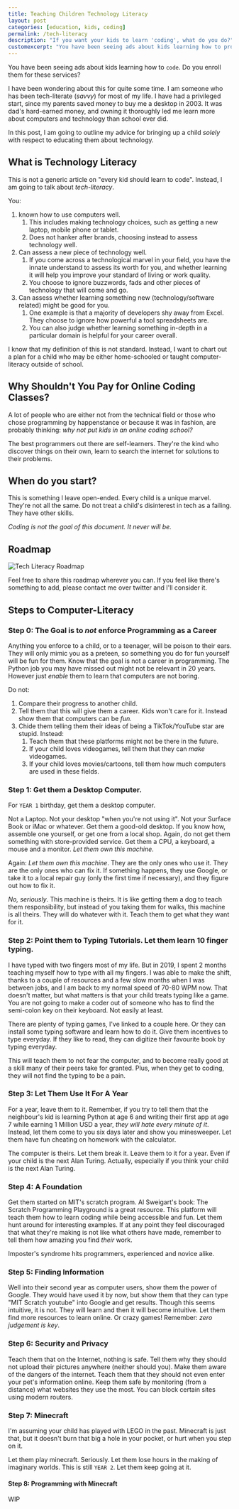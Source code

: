 ```yaml
---
title: Teaching Children Technology Literacy
layout: post
categories: [education, kids, coding]
permalink: /tech-literacy
description: "If you want your kids to learn 'coding', what do you do?"
customexcerpt: "You have been seeing ads about kids learning how to program. Do you enroll for these services?"
---
```


You have been seeing ads about kids learning how to `code`. Do you enroll them for these services?

I have been wondering about this for quite some time. I am someone who has been tech-literate (*savvy*) for most of my life. I have had a privileged start, since my parents saved money to buy me a desktop in 2003. It was dad's hard-earned money, and owning it thoroughly led me learn more about computers and technology than school ever did.

In this post, I am going to outline my advice for bringing up a child *solely* with respect to educating them about technology.

## What is Technology Literacy

This is not a generic article on "every kid should learn to code". Instead, I am going to talk about *tech-literacy*.

You:
1. known how to use computers well.
   1. This includes making technology choices, such as getting a new laptop, mobile phone or tablet.
   2. Does not hanker after brands, choosing instead to assess technology well.
2. Can assess a new piece of technology well.
   1. If you come across a technological marvel in your field, you have the innate understand to assess its worth for you, and whether learning it will help you improve your standard of living or work quality.
   2. You choose to ignore buzzwords, fads and other pieces of technology that will come and go.
3. Can assess whether learning something new (technology/software related) might be good for you.
   1. One example is that a majority of developers shy away from Excel. They choose to ignore how powerful a tool spreadsheets are.
   2. You can also judge whether learning something in-depth in a particular domain is helpful for your career overall.

I know that my definition of this is not standard. Instead, I want to chart out a plan for a child who may be either home-schooled or taught computer-literacy outside of school.

## Why Shouldn't You Pay for Online Coding Classes?

A lot of people who are either not from the technical field or those who chose programming by happenstance or because it was in fashion,
are probably thinking: *why not put kids in an online coding school?*

The best programmers out there are self-learners. They're the kind who discover things on their own, learn to search the internet for solutions to their problems.

## When do you start?

This is something I leave open-ended. Every child is a unique marvel. They're not all the same. Do not treat a child's disinterest in tech as a failing. They have other skills.

*Coding is not the goal of this document. It never will be.*

## Roadmap

![Tech Literacy Roadmap](/assets/images/posts/tech-literacy/roadmap.png)

Feel free to share this roadmap wherever you can. If you feel like there's something to add, please contact me over twitter and I'll consider it.

## Steps to Computer-Literacy

### Step 0: The Goal is to *not* enforce Programming as a Career

Anything you enforce to a child, or to a teenager, will be poison to their ears.
They will only mimic you as a preteen, so something you do for fun yourself will be fun for
them. Know that the goal is not a career in programming. The Python job you may have missed out
might not be relevant in 20 years. However just *enable* them to learn that computers are not
boring.

Do not:

1. Compare their progress to another child.
2. Tell them that this will give them a career. Kids won't care for it. Instead show them that computers can be *fun.*
3. Chide them telling them their ideas of being a TikTok/YouTube star are stupid. Instead:
   1. Teach them that these platforms might not be there in the future.
   2. If your child loves videogames, tell them that they can *make* videogames.
   3. If your child loves movies/cartoons, tell them how much computers are used in these fields.

### Step 1: Get them a **Desktop** Computer.

For `YEAR 1` birthday, get them a desktop computer.

Not a Laptop. Not your desktop "when you're not using it". Not your Surface Book or iMac or whatever.
Get them a good-old desktop. If you know how, assemble one yourself, or get one from a local shop. Again, do not get them something
with store-provided service. Get them a CPU, a keyboard, a mouse and a monitor. *Let them own this machine*.

Again: *Let them own this machine*. They are the only ones who use it. They are the only ones who can fix it.
If something happens, they use Google, or take it to a local repair guy (only the first time if necessary), and they figure out how to fix it.

*No, seriously*. This machine is theirs. It is like getting them a dog to teach them responsibility, but instead of you
taking them for walks, this machine is all theirs. They will do whatever with it. Teach them to get what they want for it.

### Step 2: Point them to Typing Tutorials. Let them learn 10 finger typing.

I have typed with two fingers most of my life. But in 2019, I spent 2 months teaching myself how to type with all my fingers. I was able to make the shift, thanks to a couple of resources and a few slow months when I was between jobs, and I am back to my normal speed of 70-80 WPM now. That doesn't matter, but what matters is that your child treats typing like a game. You are not going to make a coder out of someone who has to find the semi-colon key on their keyboard. Not easily at least.

There are plenty of typing games, I've linked to a couple here. Or they can install some typing software and learn how to do it. Give them incentives to type everyday. If they like to read, they can digitize their favourite book by typing everyday.

This will teach them to not fear the computer, and to become really good at a skill many of their peers take for granted. Plus, when they get to coding, they will not find the typing to be a pain.

### Step 3: Let Them Use It For A Year

For a year, leave them to it. Remember, if you try to tell them that the neighbour's kid is learning Python at age 6 and writing their first app at age 7 while earning 1 Million USD a year, *they will hate every minute of it*. Instead, let them come to you six days later and show you minesweeper. Let them have fun cheating on homework with the calculator.

The computer is theirs. Let them break it. Leave them to it for a year. Even if your child is the next Alan Turing. Actually, especially if you think your child is the next Alan Turing.

### Step 4: A Foundation

Get them started on MIT's scratch program. Al Sweigart's book: The Scratch Programming Playground is a great resource. This platform will teach them how to learn coding while being accessible and fun. Let them hunt around for interesting examples. If at any point they feel discouraged that what they're making is not like what others have made, remember to tell them how amazing you find *their* work.

Imposter's syndrome hits programmers, experienced and novice alike.

### Step 5: Finding Information

Well into their second year as computer users, show them the power of Google. They would have used it by now, but show them that they can type "MIT Scratch youtube" into Google and get results. Though this seems intuitive, it is not. They will learn and then it will become intuitive. Let them find more resources to learn online. Or crazy games! Remember: *zero judgement is key*.

### Step 6: Security and Privacy

Teach them that on the Internet, nothing is safe. Tell them why they should not upload their pictures anywhere (neither should you). Make them aware of the dangers of the internet. Teach them that they should not even enter your pet's information online. Keep them safe by monitoring (from a distance) what websites they use the most. You can block certain sites using modern routers.

### Step 7: Minecraft

I'm assuming your child has played with LEGO in the past. Minecraft is just that, but it doesn't burn that big a hole in your pocket, or hurt when you step on it.

Let them play minecraft. Seriously. Let them lose hours in the making of imaginary worlds. This is still `YEAR 2`. Let them keep going at it.

#### Step 8: Programming with Minecraft


WIP
